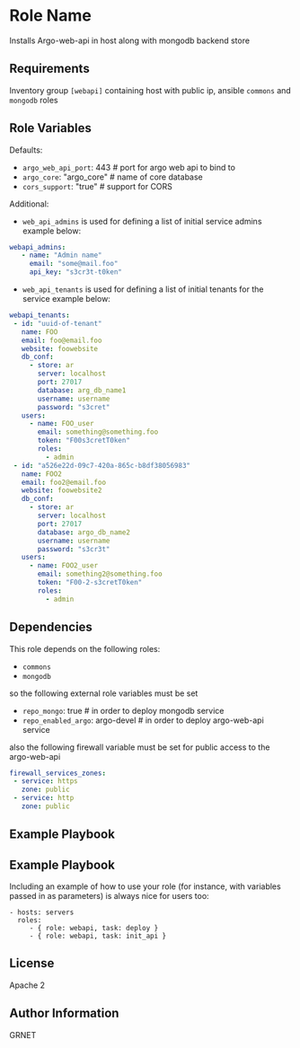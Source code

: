 Role Name
=========

Installs Argo-web-api in host along with mongodb backend store

Requirements
------------

Inventory group `[webapi]` containing host with public ip, ansible `commons` and `mongodb` roles

Role Variables
--------------
Defaults:
- `argo_web_api_port`: 443 # port for argo web api to bind to
- `argo_core`: "argo_core" # name of core database
- `cors_support`: "true" # support for CORS

Additional:
- `web_api_admins` is used for defining a list of initial service admins
example below:
```yaml
webapi_admins:
   - name: "Admin name"
     email: "some@mail.foo"
     api_key: "s3cr3t-t0ken"
```

- `web_api_tenants` is used for defining a list of initial tenants for the service
example below:
```yaml
webapi_tenants:
 - id: "uuid-of-tenant"
   name: FOO
   email: foo@email.foo
   website: foowebsite
   db_conf:
     - store: ar
       server: localhost
       port: 27017
       database: arg_db_name1
       username: username
       password: "s3cret"
   users:
     - name: FOO_user
       email: something@something.foo
       token: "F00s3cretT0ken"
       roles:
         - admin
 - id: "a526e22d-09c7-420a-865c-b8df38056983"
   name: FOO2
   email: foo2@email.foo
   website: foowebsite2
   db_conf:
     - store: ar
       server: localhost
       port: 27017
       database: argo_db_name2
       username: username
       password: "s3cr3t"
   users:
     - name: FOO2_user
       email: something2@something.foo
       token: "F00-2-s3cretT0ken"
       roles:
         - admin
```

Dependencies
------------

This role depends on the following roles:
- `commons`
- `mongodb`

so the following external role variables must be set

- `repo_mongo`: true # in order to deploy mongodb service
- `repo_enabled_argo`: argo-devel # in order to deploy argo-web-api service

also the following firewall variable must be set for public access to the argo-web-api
```yaml
firewall_services_zones:
 - service: https
   zone: public
 - service: http
   zone: public
```

Example Playbook
----------------

Example Playbook
----------------

Including an example of how to use your role (for instance, with variables
passed in as parameters) is always nice for users too:

    - hosts: servers
      roles:
         - { role: webapi, task: deploy }
         - { role: webapi, task: init_api }

License
-------

Apache 2

Author Information
------------------

GRNET

